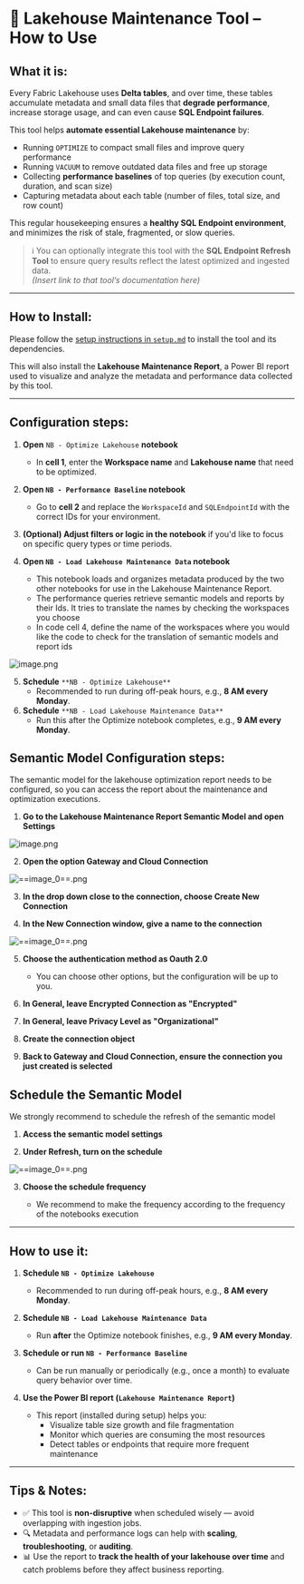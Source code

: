 # 🧹 Lakehouse Maintenance Tool – How to Use

## **What it is:**

Every Fabric Lakehouse uses **Delta tables**, and over time, these tables accumulate metadata and small data files that **degrade performance**, increase storage usage, and can even cause **SQL Endpoint failures**.

This tool helps **automate essential Lakehouse maintenance** by:
- Running `OPTIMIZE` to compact small files and improve query performance
- Running `VACUUM` to remove outdated data files and free up storage
- Collecting **performance baselines** of top queries (by execution count, duration, and scan size)
- Capturing metadata about each table (number of files, total size, and row count)

This regular housekeeping ensures a **healthy SQL Endpoint environment**, and minimizes the risk of stale, fragmented, or slow queries.

> ℹ️ You can optionally integrate this tool with the **SQL Endpoint Refresh Tool** to ensure query results reflect the latest optimized and ingested data.  
> _(Insert link to that tool’s documentation here)_

---

## **How to Install:**

Please follow the [setup instructions in `setup.md`](./setup.md) to install the tool and its dependencies.

This will also install the **Lakehouse Maintenance Report**, a Power BI report used to visualize and analyze the metadata and performance data collected by this tool.

---

## **Configuration steps:**

1. **Open** `NB - Optimize Lakehouse` **notebook**

    *   In **cell 1**, enter the **Workspace name** and **Lakehouse name** that need to be optimized.

2. **Open `NB - Performance Baseline` notebook**  
   - Go to **cell 2** and replace the `WorkspaceId` and `SQLEndpointId` with the correct IDs for your environment.  
   

3. **(Optional) Adjust filters or logic in the notebook** if you'd like to focus on specific query types or time periods.

4. **Open `NB - Load Lakehouse Maintenance Data` notebook**  
   - This notebook loads and organizes metadata produced by the two other notebooks for use in the Lakehouse Maintenance Report.
   - The performance queries retrieve semantic models and reports by their Ids. It tries to translate the names by checking the workspaces you choose
   - In code cell 4, define the name of the workspaces where you would like the code to check for the translation of semantic models and report ids

![image.png](../images/image-fb9c759e-ebcd-4dc2-9d94-826152c329b9.png)


5.  **Schedule** `**NB - Optimize Lakehouse**`
    *   Recommended to run during off-peak hours, e.g., **8 AM every Monday**.
6.  **Schedule** `**NB - Load Lakehouse Maintenance Data**`
    *   Run this after the Optimize notebook completes, e.g., **9 AM every Monday**.

## **Semantic Model Configuration steps:**

The semantic model for the lakehouse optimization report needs to be configured, so you can access the report about the maintenance and optimization executions.

1. **Go to the Lakehouse Maintenance Report Semantic Model and open Settings**

![image.png](../images/image-e5826b42-ab02-46db-bb0c-81ec58bf49a2.png)

2. **Open the option Gateway and Cloud Connection**

![==image_0==.png](../images/==image_0==-e99eb38d-8ec2-4692-bf52-97e1467a9641.png) 

3. **In the drop down close to the connection, choose Create New Connection**

4. **In the New Connection window, give a name to the connection**

![==image_0==.png](../images/==image_0==-238672fb-82ad-4671-ad05-bfdeba41f4ed.png) 

5. **Choose the authentication method as Oauth 2.0**
 
    - You can choose other options, but the configuration will be up to you.

6. **In General, leave Encrypted Connection as "Encrypted"**

7. **In General, leave Privacy Level as "Organizational"**

8. **Create the connection object**

9. **Back to Gateway and Cloud Connection, ensure the connection you just created is selected**

## **Schedule the Semantic Model**

We strongly recommend to schedule the refresh of the semantic model

1. **Access the semantic model settings**

2. **Under Refresh, turn on the schedule**

![==image_0==.png](../images/==image_0==-093a7463-b8e2-461b-87f1-e0bc88a7cfb5.png) 

3. **Choose the schedule frequency**

    - We recommend to make the frequency according to the frequency of the notebooks execution

---

## **How to use it:**

1. **Schedule `NB - Optimize Lakehouse`**  
   - Recommended to run during off-peak hours, e.g., **8 AM every Monday**.

2. **Schedule `NB - Load Lakehouse Maintenance Data`**  
   - Run **after** the Optimize notebook finishes, e.g., **9 AM every Monday**.

3. **Schedule or run `NB - Performance Baseline`**  
   - Can be run manually or periodically (e.g., once a month) to evaluate query behavior over time.

4. **Use the Power BI report (`Lakehouse Maintenance Report`)**  
   - This report (installed during setup) helps you:
     - Visualize table size growth and file fragmentation
     - Monitor which queries are consuming the most resources
     - Detect tables or endpoints that require more frequent maintenance

---

## **Tips & Notes:**

- ✅ This tool is **non-disruptive** when scheduled wisely — avoid overlapping with ingestion jobs.
- 🔍 Metadata and performance logs can help with **scaling**, **troubleshooting**, or **auditing**.
- 📊 Use the report to **track the health of your lakehouse over time** and catch problems before they affect business reporting.
